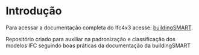 # Introdução

Para acessar a documentação completa do Ifc4x3 acesse: [buildingSMART](https://standards.buildingsmart.org/IFC/RELEASE/IFC4_3/index.html).

Repositório criado para auxiliar na padronização e classificação dos modelos IFC seguindo boas práticas da documentação da buildingSMART